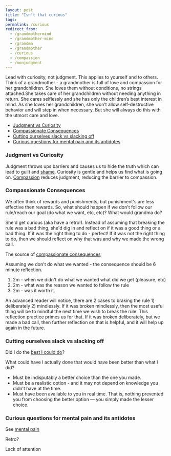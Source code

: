 ```yaml
---
layout: post
title: "Isn't that curious"
tags:
permalink: /curious
redirect_from:
  - /grandmothermind
  - /grandmother-mind
  - /grandma
  - /grandmother
  - /curious
  - /compassion
  - /nonjudgment
---
```


Lead with curiosity, not judgment. This applies to yourself and to others. Think of a grandmother - a grandmother is full of love and compassion for her grandchildren. She loves them without conditions, no strings attached.She takes care of her grandchildren without needing anything in return. She cares selflessly and she has only the children’s best interest in mind. As she loves her grandchildren, she won’t allow self-destructive behavior and will step in when necessary. But she will always do this with the utmost care and love.

<!-- prettier-ignore-start -->

<!-- vim-markdown-toc GFM -->

- [Judgment vs Curiosity](#judgment-vs-curiosity)
- [Compassionate Consequences](#compassionate-consequences)
- [Cutting ourselves slack vs slacking off](#cutting-ourselves-slack-vs-slacking-off)
- [Curious questions for mental pain and its antidotes](#curious-questions-for-mental-pain-and-its-antidotes)

<!-- vim-markdown-toc -->
<!-- prettier-ignore-end -->

### Judgment vs Curiosity

Judgment throws ups barriers and causes us to hide the truth which can lead to guilt and [shame](/shame). Curiosity is gentle and helps us find what is going on. [Compassion](/happy#compassion) reduces judgment, reducing the barrier to compassion.

### Compassionate Consequences

We often think of rewards and punishments, but punishment's are less effective then rewards. So, what should happen if we don't follow our rule/reach our goal (do what we want, etc, etc)? What would grandma do?

She'd get curious (aka have a retro!). Instead of assuming that breaking the rule was a bad thing, she'd dig in and reflect on if it was a good thing or a bad thing. If it was the right thing to do - perfect! If it was not the right thing to do, then we should reflect on why that was and why we made the wrong call.

The source of [compassionate consequences](https://whatilearnedsofar.com/practice/cultivating-inner-discipline/)

Assuming we don't do what we wanted - the consequence should be 6 minute reflection.

1. 2m - when we didn't do what we wanted what did we get (pleasure, etc)
2. 2m - what was the reason we wanted to follow the rule
3. 2m - was it worth it.

An advanced reader will notice, there are 2 cases to braking the rule 1) deliberately 2) mindlessly. If it was broken mindlessly, then the most useful thing will be to mindful the next time we wish to break the rule. This reflection practice primes us for that. If it was broken deliberately, but we made a bad call, then further reflection on that is helpful, and it will help up again in the future.

### Cutting ourselves slack vs slacking off

Did I do the [best I could do](https://whatilearnedsofar.com/practice/best-i-can-do/)?

What could have I actually done that would have been better than what I did?

- Must be indisputably a better choice than the one you made.
- Must be a realistic option - and it may not depend on knowledge you didn't have at the time.
- Must have been available to you in real time. That is, nothing prevented you from choosing the better option — you simply made the lesser choice.

### Curious questions for mental pain and its antidotes

See [mental pain](/mental-pain)

Retro?

Lack of attention
